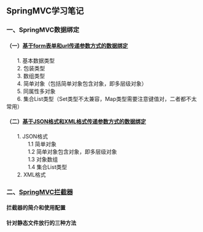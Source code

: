 ## SpringMVC学习笔记

### 一、SpringMVC数据绑定  

#### （一）[基于form表单和url传递参数方式的数据绑定](http://sixteen.site/2018/03/19/SpringMVC%E6%95%B0%E6%8D%AE%E7%BB%91%E5%AE%9A-form%E8%A1%A8%E5%8D%95%E5%92%8Curl%E5%BD%A2%E5%BC%8F%E4%BC%A0%E5%8F%82/)   

　　1. 基本数据类型  
　　2. 包装类型  
　　3. 数组类型  
　　4. 简单对象（包括简单对象包含对象，即多层级对象）  
　　5. 同属性多对象  
　　6. 集合List类型（Set类型不太兼容，Map类型需要注意键值对，二者都不太常用）
#### （二）[基于JSON格式和XML格式传递参数方式的数据绑定](http://sixteen.site/2018/03/20/SpringMVC%E6%95%B0%E6%8D%AE%E7%BB%91%E5%AE%9A-JSON%E6%A0%BC%E5%BC%8F%E5%92%8CXML%E6%A0%BC%E5%BC%8F/)
　　1. JSON格式  
　　　　1.1 简单对象  
　　　　1.2 简单对象包含对象，即多层级对象  
　　　　1.3 对象数组  
　　　　1.4 集合List类型  
　　2. XML格式  

### 二、[SpringMVC拦截器](http://sixteen.site/2018/03/30/SpringMVC%E6%8B%A6%E6%88%AA%E5%99%A8%E5%8F%8A%E9%9D%99%E6%80%81%E8%B5%84%E6%BA%90%E5%A4%84%E7%90%86%E6%96%B9%E6%B3%95/)

#### 拦截器的简介和使用配置

#### 针对静态文件放行的三种方法